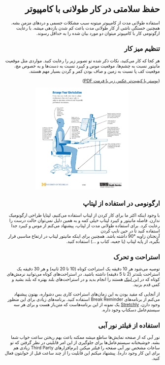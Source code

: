 <div dir="rtl" align='right'>

# حفظ سلامتی در کار طولانی با کامپیوتر

استفاده طولانی مدت از کامپیوتر میتونه سبب مشکلات جسمی و دردهای مزمن بشه. 
همچنین خستگی ناشی از کار طولانی مدت باعث کم شدن بازدهی میشه. 
با رعایت ارگونومی کار با کامپیوتر میتوان دو مورد بیان شده را به حداقل رسوند.

    
## تنظیم میز کار

هر کجا که کار می‌کنید، نکات ذکر شده تو تصویر زیر را رعایت کنید. 
مواردی مثل موقعیت مانیتور نسبت به چشم‌ها، موقعیت موس و کیبرد نسبت به دست‌ها و به خصوص مچ، موقعیت کف پا نسبت به زمین و صاف بودن کمر و گردن بسیار مهم هستند.
    
([پوستر با کیفیت‌تر عکس زیر با فرمت PDF](./Resources/ergo.pdf))

<div style="text-align:center"><img src="./Resources/ergo.png" alt="Ergonomic Workstation" width="60%"></div>

## ارگونومی در استفاده از لپتاپ

با وجود اینکه اکثر ما برای کار کردن از لپتاپ استفاده می‌کنیم، لپتاپا طراحی ارگونومیک ندارن. 
فاصله مانیتور و کیبرد لپتاپ خیلی کمه و به همین دلیل نمی‌توان حالت درست را رعایت کرد. 
برای استفاده طولانی مدت از لپتاپ، پیشنهاد می‌کنم از موس و کیبرد جدا استفاده کنید تا در حین تایپ کردن  
آرنجتان زاویه °90 داشته باشد.
همچنین برای اینکه مانیتور لپتاپ در ارتفاع مناسبی قرار بگیره، از پایه لپتاپ (یا جعبه، کتاب و ...) استفاده کنید.

## استراحت و تحرک

توصیه می‌شود هر 10 دقیقه یک استراحت کوتاه (10 تا 20 ثانیه) و هر 30 دقیقه 
یک استراحت بلندتر (2 تا 5 دقیقه) داشته باشید. در استراحت‌های کوتاه می‌توانید نرمش‌های کوتاه که در 
[این لینک](http://workingwritersandbloggers.com/2011/03/16/15-exercises-you-can-do-sitting-in-front-of-your-computer/)
هستند را انجام بدید و در استراحت‌های بلند بهتره که بلند بشید و کمی قدم بزنید.

از آنجایی که مقید بودن به این زمان‌های استراحت کاری بس دشواره، بهتون پیشنهاد می‌کنم از برنامه‌های 
Break Reminder 
استفاده کنید. برنامه‌های زیادی برای این منظور وجود دارن. 
[Stretchly](https://github.com/hovancik/stretchly) 
یک نمونه از این برنامه‌هاست که متن‌باز هست و برای هر سه سیستم‌عامل دسکتاپ وجود داره.
    
## استفاده از فیلتر نور آبی
نور آبی که از صفحه نمایش‌ها ساطع میشه ممکنه باعث بهم ریختن ساعت خواب شما بشه. 
خوشبختانه سیستم‌عامل‌ها برای جلوگیری از این امر قابلیتی در نظر گرفتن که تو ساعات مشخص نور آبی صفحه را فیلتر میکنن (نرم‌افزارهای Third Party زیادی هم برای این کار وجود داره).
پیشنهاد میکنم این قابلیت را از چند ساعت قبل از خوابتون فعال کنید.

</div>
